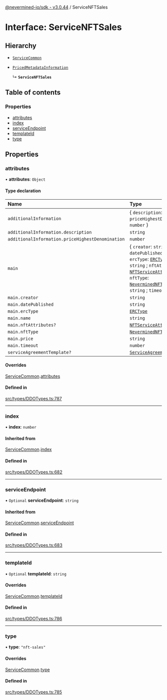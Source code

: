 [@nevermined-io/sdk - v3.0.44](../code-reference.md) / ServiceNFTSales

# Interface: ServiceNFTSales

## Hierarchy

- [`ServiceCommon`](ServiceCommon.md)

- [`PricedMetadataInformation`](../code-reference.md#pricedmetadatainformation)

  ↳ **`ServiceNFTSales`**

## Table of contents

### Properties

- [attributes](ServiceNFTSales.md#attributes)
- [index](ServiceNFTSales.md#index)
- [serviceEndpoint](ServiceNFTSales.md#serviceendpoint)
- [templateId](ServiceNFTSales.md#templateid)
- [type](ServiceNFTSales.md#type)

## Properties

### attributes

• **attributes**: `Object`

#### Type declaration

| Name                                             | Type                                                                                                                                                                                                                                                                                                                        |
| :----------------------------------------------- | :-------------------------------------------------------------------------------------------------------------------------------------------------------------------------------------------------------------------------------------------------------------------------------------------------------------------------- |
| `additionalInformation`                          | \{ `description`: `string` ; `priceHighestDenomination`: `number` }                                                                                                                                                                                                                                                         |
| `additionalInformation.description`              | `string`                                                                                                                                                                                                                                                                                                                    |
| `additionalInformation.priceHighestDenomination` | `number`                                                                                                                                                                                                                                                                                                                    |
| `main`                                           | \{ `creator`: `string` ; `datePublished`: `string` ; `ercType`: [`ERCType`](../enums/ERCType.md) ; `name`: `string` ; `nftAttributes?`: [`NFTServiceAttributes`](../classes/NFTServiceAttributes.md) ; `nftType`: [`NeverminedNFTType`](../code-reference.md#neverminednfttype) ; `price`: `string` ; `timeout`: `number` } |
| `main.creator`                                   | `string`                                                                                                                                                                                                                                                                                                                    |
| `main.datePublished`                             | `string`                                                                                                                                                                                                                                                                                                                    |
| `main.ercType`                                   | [`ERCType`](../enums/ERCType.md)                                                                                                                                                                                                                                                                                            |
| `main.name`                                      | `string`                                                                                                                                                                                                                                                                                                                    |
| `main.nftAttributes?`                            | [`NFTServiceAttributes`](../classes/NFTServiceAttributes.md)                                                                                                                                                                                                                                                                |
| `main.nftType`                                   | [`NeverminedNFTType`](../code-reference.md#neverminednfttype)                                                                                                                                                                                                                                                               |
| `main.price`                                     | `string`                                                                                                                                                                                                                                                                                                                    |
| `main.timeout`                                   | `number`                                                                                                                                                                                                                                                                                                                    |
| `serviceAgreementTemplate?`                      | [`ServiceAgreementTemplate`](ServiceAgreementTemplate.md)                                                                                                                                                                                                                                                                   |

#### Overrides

[ServiceCommon](ServiceCommon.md).[attributes](ServiceCommon.md#attributes)

#### Defined in

[src/types/DDOTypes.ts:787](https://github.com/nevermined-io/sdk-js/blob/1f765603c75b92c5d8798f51b63641eb0639883b/src/types/DDOTypes.ts#L787)

---

### index

• **index**: `number`

#### Inherited from

[ServiceCommon](ServiceCommon.md).[index](ServiceCommon.md#index)

#### Defined in

[src/types/DDOTypes.ts:682](https://github.com/nevermined-io/sdk-js/blob/1f765603c75b92c5d8798f51b63641eb0639883b/src/types/DDOTypes.ts#L682)

---

### serviceEndpoint

• `Optional` **serviceEndpoint**: `string`

#### Inherited from

[ServiceCommon](ServiceCommon.md).[serviceEndpoint](ServiceCommon.md#serviceendpoint)

#### Defined in

[src/types/DDOTypes.ts:683](https://github.com/nevermined-io/sdk-js/blob/1f765603c75b92c5d8798f51b63641eb0639883b/src/types/DDOTypes.ts#L683)

---

### templateId

• `Optional` **templateId**: `string`

#### Overrides

[ServiceCommon](ServiceCommon.md).[templateId](ServiceCommon.md#templateid)

#### Defined in

[src/types/DDOTypes.ts:786](https://github.com/nevermined-io/sdk-js/blob/1f765603c75b92c5d8798f51b63641eb0639883b/src/types/DDOTypes.ts#L786)

---

### type

• **type**: `"nft-sales"`

#### Overrides

[ServiceCommon](ServiceCommon.md).[type](ServiceCommon.md#type)

#### Defined in

[src/types/DDOTypes.ts:785](https://github.com/nevermined-io/sdk-js/blob/1f765603c75b92c5d8798f51b63641eb0639883b/src/types/DDOTypes.ts#L785)
